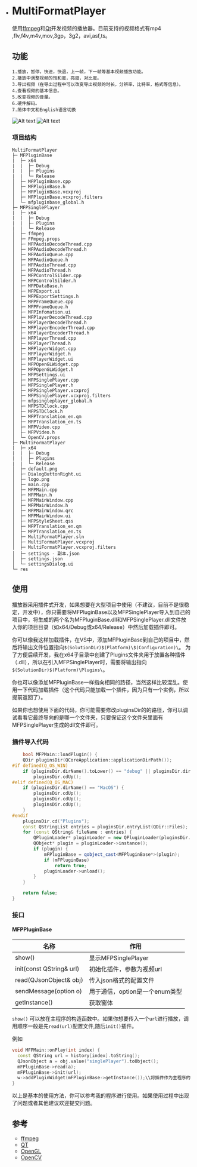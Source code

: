 * # MultiFormatPlayer

  使用[ffmpeg](https://ffmpeg.org)和[Qt](https://www.qt.io)开发视频的播放器。目前支持的视频格式有mp4 ,flv,f4v,m4v,mov,3gp，3g2，avi,asf,ts。

  ## 功能

      1.播放，暂停，快进，快退，上一帧，下一帧等基本视频播放功能。
      2.播放中调整视频的饱和度，亮度，对比度。
      3.导出视频（在导出过程中可以改变导出视频的时长，分辨率，比特率，格式等信息）。
      4.查看视频的基本信息。
      5.改变视频的音量。
      6.硬件解码。
      7.简体中文和English语言切换

  ![Alt text](D:/Code/Project/MultiFormatPlayer/image/image.png)
  ![Alt text](D:/Code/Project/MultiFormatPlayer/image/image-1.png)

  ### 项目结构

  ```
  MultiFormatPlayer
  ├─ MFPluginBase
  |  ├─ x64
  |  |  ├─ Debug
  |  |  ├─ Plugins
  |  |  └─ Release
  │  ├─ MFPluginBase.cpp
  │  ├─ MFPluginBase.h
  │  ├─ MFPluginBase.vcxproj
  │  ├─ MFPluginBase.vcxproj.filters
  │  └─ mfpluginbase_global.h
  ├─ MFPSinglePlayer
  |  ├─ x64
  |  |  ├─ Debug
  |  |  ├─ Plugins
  |  |  └─ Release
  │  ├─ ffmpeg
  │  ├─ FFmpeg.props
  │  ├─ MFPAudioDecodeThread.cpp
  │  ├─ MFPAudioDecodeThread.h
  │  ├─ MFPAudioQueue.cpp
  │  ├─ MFPAudioQueue.h
  │  ├─ MFPAudioThread.cpp
  │  ├─ MFPAudioThread.h
  │  ├─ MFPControlSilder.cpp
  │  ├─ MFPControlSilder.h
  │  ├─ MFPDataBase.h
  │  ├─ MFPExport.ui
  │  ├─ MFPExportSettings.h
  │  ├─ MFPFrameQueue.cpp
  │  ├─ MFPFrameQueue.h
  │  ├─ MFPInfomation.ui
  │  ├─ MFPlayerDecodeThread.cpp
  │  ├─ MFPlayerDecodeThread.h
  │  ├─ MFPlayerEncoderThread.cpp
  │  ├─ MFPlayerEncoderThread.h
  │  ├─ MFPlayerThread.cpp
  │  ├─ MFPlayerThread.h
  │  ├─ MFPlayerWidget.cpp
  │  ├─ MFPlayerWidget.h
  │  ├─ MFPlayerWidget.ui
  │  ├─ MFPOpenGLWidget.cpp
  │  ├─ MFPOpenGLWidget.h
  │  ├─ MFPSettings.ui
  │  ├─ MFPSinglePlayer.cpp
  │  ├─ MFPSinglePlayer.h
  │  ├─ MFPSinglePlayer.vcxproj
  │  ├─ MFPSinglePlayer.vcxproj.filters
  │  ├─ mfpsingleplayer_global.h
  │  ├─ MFPSTDClock.cpp
  │  ├─ MFPSTDClock.h
  │  ├─ MFPTranslation_en.qm
  │  ├─ MFPTranslation_en.ts
  │  ├─ MFPVideo.cpp
  │  ├─ MFPVideo.h
  │  └─ OpenCV.props
  ├─ MultiFormatPlayer
  |  ├─ x64
  |  |  ├─ Debug
  |  |  ├─ Plugins
  |  |  └─ Release
  │  ├─ default.png
  │  ├─ DialogButtonRight.ui
  │  ├─ logo.png
  │  ├─ main.cpp
  │  ├─ MFPMain.cpp
  │  ├─ MFPMain.h
  │  ├─ MFPMainWindow.cpp
  │  ├─ MFPMainWindow.h
  │  ├─ MFPMainWindow.qrc
  │  ├─ MFPMainWindow.ui
  │  ├─ MFPStyleSheet.qss
  │  ├─ MFPTranslation_en.qm
  │  ├─ MFPTranslation_en.ts
  │  ├─ MultiFormatPlayer.sln
  │  ├─ MultiFormatPlayer.vcxproj
  │  ├─ MultiFormatPlayer.vcxproj.filters
  │  ├─ settings - 副本.json
  │  ├─ settings.json
  │  └─ settingsDialog.ui
  └─ res
  ```

  ## 使用

  播放器采用插件式开发，如果想要在大型项目中使用（不建议，目前不是很稳定，开发中），你只需要将MFPluginBase以及MFPSinglePlayer导入到自己的项目中，将生成的两个名为MFPluginBase.dll和MFPSinglePlayer.dll文件放入你的项目目录（如x64/Debug或x64/Release）中然后加载插件即可。

  你可以像我这样加载插件，在VS中，添加MFPluginBase到自己的项目中，然后将输出文件位置指向`$(SolutionDir)$(Platform)\$(Configuration)\`。
  为了方便后续开发，我在x64子目录中创建了Plugins文件夹用于放置各种插件（.dll），所以在引入MFPSinglePlayer时，需要将输出指向`$(SolutionDir)$(Platform)\Plugins\`。

  你也可以像添加MFPluginBase一样指向相同的路径，当然这样比较混乱。使用一下代码加载插件（这个代码只能加载一个插件，因为只有一个实例，所以提前返回了）。

  如果你也想使用下面的代码，你可能需要修改pluginsDir的的路径，你可以调试看看它最终导向的是哪一个文件夹，只要保证这个文件夹里面有MFPSinglePlayer生成的dll文件即可。

  ### 插件导入代码

  ``` C++
      bool MFPMain::loadPlugin() {
      QDir pluginsDir(QCoreApplication::applicationDirPath());
  #if defined(Q_OS_WIN)
      if (pluginsDir.dirName().toLower() == "debug" || pluginsDir.dirName().toLower() == "release")
          pluginsDir.cdUp();
  #elif defined(Q_OS_MAC)
      if (pluginsDir.dirName() == "MacOS") {
          pluginsDir.cdUp();
          pluginsDir.cdUp();
          pluginsDir.cdUp();
      }
  #endif
      pluginsDir.cd("Plugins");
      const QStringList entries = pluginsDir.entryList(QDir::Files);
      for (const QString& fileName : entries) {
          QPluginLoader* pluginLoader = new QPluginLoader(pluginsDir.absoluteFilePath(fileName));
          QObject* plugin = pluginLoader->instance();
          if (plugin) {
              mFPluginBase = qobject_cast<MFPluginBase*>(plugin);
              if (mFPluginBase)
                  return true;
              pluginLoader->unload();
          }
      }
  
      return false;
  }
  ```

  ### 接口

  #### MFPPluginBase

  | 名称                     | 作用                           |
  | ------------------------ | ------------------------------ |
  | show()                   | 显示MFPSinglePlayer            |
  | init(const QString& url) | 初始化插件，参数为视频url      |
  | read(QJsonObject& obj)   | 传入json格式的配置文件         |
  | sendMessage(option o)    | 用于通信，option是一个enum类型 |
  | getInstance()            | 获取窗体                       |

   `show()` 可以放在主程序的构造函数中。如果你想要传入一个`url`进行播放，调用顺序一般是先`read(url)`配置文件,随后`init()`插件。

  例如

  ```c++
  void MFPMain::onPlay(int index) {
  	const QString url = history[index].toString();
  	QJsonObject a = obj.value("singlePlayer").toObject();
  	mFPluginBase->read(a);
  	mFPluginBase->init(url);
  	w->addPluginWidget(mFPluginBase->getInstance());\\将插件作为主程序的一部分进行显示
  }
  ```

  以上是基本的使用方法，你可以参考我的程序进行使用。如果使用过程中出现了问题或者其他建议欢迎提交问题。

  ## 参考

  *   [ffmpeg](https://ffmpeg.org)
  *   [QT](https://www.qt.io)
  *   [OpenGL](https://www.opengl.org/)
  *   [OpenCV](https://opencv.org/)
